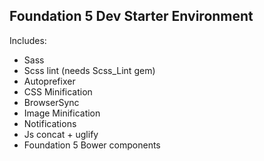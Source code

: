 Foundation 5 Dev Starter Environment
---

Includes:

- Sass
- Scss lint (needs Scss_Lint gem)
- Autoprefixer
- CSS Minification
- BrowserSync
- Image Minification
- Notifications
- Js concat + uglify
- Foundation 5 Bower components
